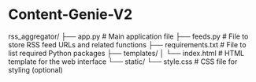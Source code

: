 # Content-Genie-V2

rss_aggregator/
├── app.py                # Main application file
├── feeds.py              # File to store RSS feed URLs and related functions
├── requirements.txt      # File to list required Python packages
├── templates/
│   └── index.html        # HTML template for the web interface
└── static/
    └── style.css         # CSS file for styling (optional)